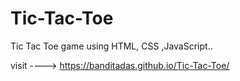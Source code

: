 # Tic-Tac-Toe

Tic Tac Toe game using HTML, CSS ,JavaScript..

visit ---->  https://banditadas.github.io/Tic-Tac-Toe/
